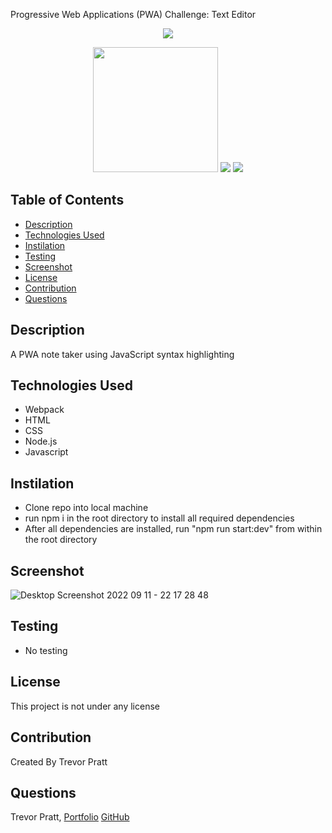 Progressive Web Applications (PWA) Challenge: Text Editor
<p align="center">
    <img src="https://img.shields.io/github/repo-size/tpratt57/e-commerce-back-end-OMR" />
<p align="center">
    <img width="200" height="200" src="https://webpack.js.org/assets/icon-square-big.svg">
  </a>
    <img src="https://img.shields.io/badge/Javascript-yellow" />
    <img src="https://img.shields.io/badge/express-orange" />
</p>  




## Table of Contents
- [Description](#description)
- [Technologies Used](#technologies-used)
- [Instilation](#Instilation)
- [Testing](#Testing)
- [Screenshot](#screenshot)
- [License](#License)
- [Contribution](#Contribution)
- [Questions](#Questions)


## Description  
A PWA note taker using JavaScript syntax highlighting 

## Technologies Used  
* Webpack
* HTML
* CSS
* Node.js
* Javascript

## Instilation  
* Clone repo into local machine
* run npm i in the root directory to install all required dependencies
* After all dependencies are installed, run "npm run start:dev" from within the root directory

## Screenshot  
![Desktop Screenshot 2022 09 11 - 22 17 28 48](https://user-images.githubusercontent.com/104174101/189567650-b141a91a-1b54-4e40-a856-d68379527ab3.png)

## Testing  
* No testing

## License 
This project is not under any license 

## Contribution 
Created By Trevor Pratt

## Questions 
Trevor Pratt, [Portfolio](https://tpratt57.github.io/Challenge-2-/)
[GitHub](https://github.com/tpratt57)
